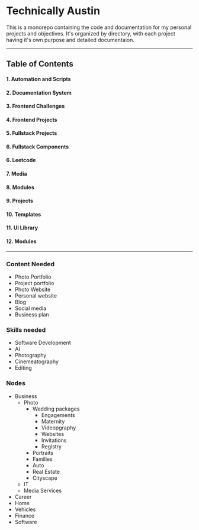 # Technically Austin
This is a monorepo containing the code and documentation for my personal projects and objectives. It's organized by directory, with each project having it's own purpose and detailed documentaion.

---

## Table of Contents
#### 1. Automation and Scripts
#### 2. Documentation System
#### 3. Frontend Challenges
#### 4. Frontend Projects
#### 5. Fullstack Projects
#### 6. Fullstack Components
#### 6. Leetcode
#### 7. Media
#### 8. Modules
#### 9. Projects
#### 10. Templates
#### 11. UI Library
#### 12. Modules

---

### Content Needed
- Photo Portfolio
- Project portfolio
- Photo Website
- Personal website
- Blog
- Social media
- Business plan

### Skills needed
- Software Development
- AI
- Photography
- Cinemeatography
- Editing

### Nodes
- Business
    - Photo
        - Wedding packages
            - Engagements
            - Maternity
            - Videopgraphy
            - Websites
            - Invitations
            - Registry
        - Portraits
        - Families
        - Auto
        - Real Estate
        - Cityscape
    - IT
    - Media Services
- Career
- Home
- Vehicles
- Finance
- Software









    







